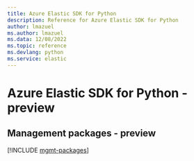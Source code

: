 ```yaml
---
title: Azure Elastic SDK for Python
description: Reference for Azure Elastic SDK for Python
author: lmazuel
ms.author: lmazuel
ms.data: 12/08/2022
ms.topic: reference
ms.devlang: python
ms.service: elastic
---
```

# Azure Elastic SDK for Python - preview

## Management packages - preview
[!INCLUDE [mgmt-packages](elastic-mgmt-index.md)]